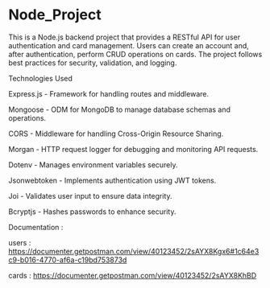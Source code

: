 # Node_Project

This is a Node.js backend project that provides a RESTful API for user authentication and card management. Users can create an account and, after authentication, perform CRUD operations on cards. The project follows best practices for security, validation, and logging.

Technologies Used

Express.js - Framework for handling routes and middleware.

Mongoose - ODM for MongoDB to manage database schemas and operations.

CORS - Middleware for handling Cross-Origin Resource Sharing.

Morgan - HTTP request logger for debugging and monitoring API requests.

Dotenv - Manages environment variables securely.

Jsonwebtoken - Implements authentication using JWT tokens.

Joi - Validates user input to ensure data integrity.

Bcryptjs - Hashes passwords to enhance security.

Documentation :

users :
https://documenter.getpostman.com/view/40123452/2sAYX8Kgx6#1c64e3c9-b016-4770-af6a-c19bd753873d

cards :
https://documenter.getpostman.com/view/40123452/2sAYX8KhBD
